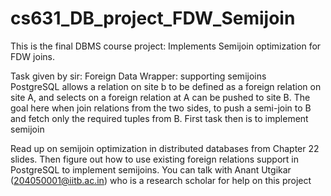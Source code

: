 # cs631_DB_project_FDW_Semijoin
This is the final DBMS course project: Implements Semijoin optimization for FDW joins.

Task given by sir:
Foreign Data Wrapper: supporting semijoins				
PostgreSQL allows a relation on site b to be defined as a foreign relation on site A, and selects on a foreign relation at A can be pushed to site B.  The goal here when join relations from the two sides,  to push a semi-join to B and fetch only the required tuples from B. First task then is to implement semijoin		

Read up on semijoin optimization in distributed databases from Chapter 22 slides.  Then figure out how to use existing foreign relations support in PostgreSQL to implement semijoins.	You can talk with Anant Utgikar (204050001@iitb.ac.in) who is a research scholar for help on this project

